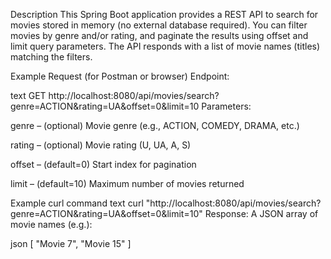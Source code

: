 Description
This Spring Boot application provides a REST API to search for movies stored in memory (no external database required).
You can filter movies by genre and/or rating, and paginate the results using offset and limit query parameters. The API responds with a list of movie names (titles) matching the filters.

Example Request (for Postman or browser)
Endpoint:

text
GET http://localhost:8080/api/movies/search?genre=ACTION&rating=UA&offset=0&limit=10
Parameters:

genre – (optional) Movie genre (e.g., ACTION, COMEDY, DRAMA, etc.)

rating – (optional) Movie rating (U, UA, A, S)

offset – (default=0) Start index for pagination

limit – (default=10) Maximum number of movies returned

Example curl command
text
curl "http://localhost:8080/api/movies/search?genre=ACTION&rating=UA&offset=0&limit=10"
Response:
A JSON array of movie names (e.g.):

json
[
  "Movie 7",
  "Movie 15"
]
